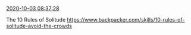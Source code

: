 [2020-10-03 08:37:28](https://mstdn.social/@hill_wanderer/104969945004042849)

The 10 Rules of Solitude <a href="https://www.backpacker.com/skills/10-rules-of-solitude-avoid-the-crowds" target="_blank" rel="nofollow noopener noreferrer" translate="no">https://www.backpacker.com/skills/10-rules-of-solitude-avoid-the-crowds</a>